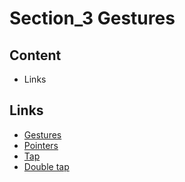 # Section_3 Gestures

## Content

- Links

## Links

- [Gestures](https://flutter.dev/docs/development/ui/advanced/gestures)
- [Pointers](https://flutter.dev/docs/development/ui/advanced/gestures#pointers)
- [Tap](https://flutter.dev/docs/development/ui/advanced/gestures#gestures)
- [Double tap](https://flutter.dev/docs/development/ui/advanced/gestures)